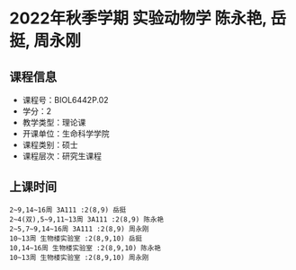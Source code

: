 # 2022年秋季学期 实验动物学 陈永艳, 岳挺, 周永刚






## 课程信息

- 课程号：BIOL6442P.02
- 学分：2
- 教学类型：理论课
- 开课单位：生命科学学院
- 课程类别：硕士
- 课程层次：研究生课程

## 上课时间

```
2~9,14~16周 3A111 :2(8,9) 岳挺
2~4(双),5~9,11~13周 3A111 :2(8,9) 陈永艳
2~5,7~9,14~16周 3A111 :2(8,9) 周永刚
10~13周 生物楼实验室 :2(8,9,10) 岳挺
10,14~16周 生物楼实验室 :2(8,9,10) 陈永艳
10~13周 生物楼实验室 :2(8,9,10) 周永刚
```

